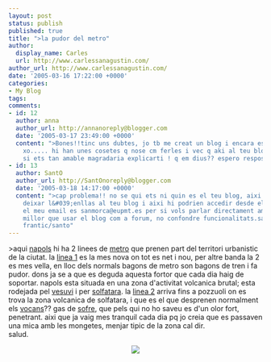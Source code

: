 ```yaml
---
layout: post
status: publish
published: true
title: ">la pudor del metro"
author:
  display_name: Carles
  url: http://www.carlessanagustin.com/
author_url: http://www.carlessanagustin.com/
date: '2005-03-16 17:22:00 +0000'
categories:
- My Blog
tags:
comments:
- id: 12
  author: anna
  author_url: http://annanoreply@blogger.com
  date: '2005-03-17 23:49:00 +0000'
  content: ">Bones!!tinc uns dubtes, jo tb me creat un blog i encara esta en construccio.....
    xo..... hi han unes cosetes q nose cm ferles i vec q aki al teu blog i son...
    si ets tan amable magradaria explicarti ! q em dius?? espero resposta! ;)"
- id: 13
  author: SantO
  author_url: http://SantOnoreply@blogger.com
  date: '2005-03-18 14:17:00 +0000'
  content: ">cap problema!! no se qui ets ni quin es el teu blog, aixi que podries
    deixar l&#039;enllas al teu blog i aixi hi podrien accedir desde el meu blog.
    el meu email es sanmorca@eupmt.es per si vols parlar directament amb mi, molt
    millor que usar el blog com a forum, no confondre funcionalitats.salud i besitus.
    frantic/santo"
---
```

<p>>aqui <a href="http://www.comune.napoli.it/" target="_blank">napols</a> hi ha 2 linees de <a href="http://www.metro.na.it/" target="_blank">metro</a> que prenen part del territori urbanistic de la ciutat. la <a href="http://www.metro.na.it/img/mappa_web_linea1.pdf" target="_blank">linea 1</a> es la mes nova on tot es net i nou, per altre banda la 2 es mes vella, en lloc dels normals bagons de metro son bagons de tren i fa pudor. dons ja se a que es deguda aquesta fortor que cada dia haig de soportar. napols esta situada en una zona d'activitat volcanica brutal; esta rodejada pel <a href="http://www.vesuviopark.it/splash.html" target="_blank">vesuvi</a> i per <a href="http://www.solfatara.it/" target="_blank">solfatara</a>. la <a href="http://www.metro.na.it/img/mappa_web_linea2.pdf" target="_blank">linea 2</a> arriva fins a pozzuoli on es trova la zona volcanica de solfatara, i que es el que desprenen normalment els <a href="http://www.rocks-and-minerals.com/more-about-rocks/images/volcano.jpg" target="_blank">vocans</a>?? gas de <a href="http://www.uned.es/cristamine/fichas/azufre/azufre.htm" target="_blank">sofre</a>, que pels qui no ho saveu es d'un olor fort, penetrant. aixi que ja vaig mes tranquil cada dia pq jo creia que es passaven una mica amb les mongetes, menjar tipic de la zona cal dir.<br />salud.
<div style="text-align:center;"><img src="http://dialeg.elforat.net/img/img_mongetes.jpg" /></div>

